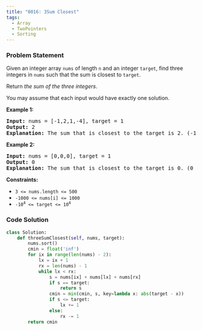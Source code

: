 ```yaml
---
title: "0016: 3Sum Closest"
tags:
  - Array
  - TwoPointers
  - Sorting
---
```

### Problem Statement

<p>Given an integer array <code>nums</code> of length <code>n</code> and an integer <code>target</code>, find three integers in <code>nums</code> such that the sum is closest to <code>target</code>.</p>

<p>Return <em>the sum of the three integers</em>.</p>

<p>You may assume that each input would have exactly one solution.</p>


<p><strong class="example">Example 1:</strong></p>

<pre>
<strong>Input:</strong> nums = [-1,2,1,-4], target = 1
<strong>Output:</strong> 2
<strong>Explanation:</strong> The sum that is closest to the target is 2. (-1 + 2 + 1 = 2).
</pre>

<p><strong class="example">Example 2:</strong></p>

<pre>
<strong>Input:</strong> nums = [0,0,0], target = 1
<strong>Output:</strong> 0
<strong>Explanation:</strong> The sum that is closest to the target is 0. (0 + 0 + 0 = 0).
</pre>


<p><strong>Constraints:</strong></p>

<ul>
	<li><code>3 &lt;= nums.length &lt;= 500</code></li>
	<li><code>-1000 &lt;= nums[i] &lt;= 1000</code></li>
	<li><code>-10<sup>4</sup> &lt;= target &lt;= 10<sup>4</sup></code></li>
</ul>


### Code Solution

```python
class Solution:
    def threeSumClosest(self, nums, target):
        nums.sort()
        cmin = float('inf')
        for ix in range(len(nums) - 2):
            lx = ix + 1
            rx = len(nums) - 1
            while lx < rx:
                s = nums[ix] + nums[lx] + nums[rx]
                if s == target: 
	                return s
                cmin = min(cmin, s, key=lambda x: abs(target - x))
                if s <= target:
                    lx += 1
                else:
                    rx -= 1
        return cmin
```
